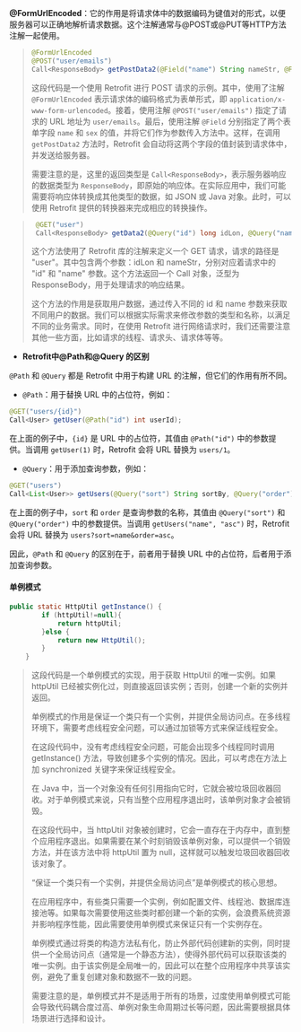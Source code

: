 **@FormUrlEncoded**：它的作用是将请求体中的数据编码为键值对的形式，以便服务器可以正确地解析请求数据。这个注解通常与@POST或@PUT等HTTP方法注解一起使用。



> ```java
> @FormUrlEncoded
> @POST("user/emails")
> Call<ResponseBody> getPostData2(@Field("name") String nameStr, @Field("sex") String sexStr);
> ```
>
> 这段代码是一个使用 Retrofit 进行 POST 请求的示例。其中，使用了注解 `@FormUrlEncoded` 表示请求体的编码格式为表单形式，即 `application/x-www-form-urlencoded`。接着，使用注解 `@POST("user/emails")` 指定了请求的 URL 地址为 `user/emails`。最后，使用注解 `@Field` 分别指定了两个表单字段 `name` 和 `sex` 的值，并将它们作为参数传入方法中。这样，在调用 `getPostData2` 方法时，Retrofit 会自动将这两个字段的值封装到请求体中，并发送给服务器。
>
> 需要注意的是，这里的返回类型是 `Call<ResponseBody>`，表示服务器响应的数据类型为 `ResponseBody`，即原始的响应体。在实际应用中，我们可能需要将响应体转换成其他类型的数据，如 JSON 或 Java 对象。此时，可以使用 Retrofit 提供的转换器来完成相应的转换操作。





> ```java
>  @GET("user")
>  Call<ResponseBody> getData2(@Query("id") long idLon, @Query("name") String nameStr);
> ```
>
> 这个方法使用了 Retrofit 库的注解来定义一个 GET 请求，请求的路径是 "user"。其中包含两个参数：idLon 和 nameStr，分别对应着请求中的 "id" 和 "name" 参数。这个方法返回一个 Call 对象，泛型为 ResponseBody，用于处理请求的响应结果。 
>
> 这个方法的作用是获取用户数据，通过传入不同的 id 和 name 参数来获取不同用户的数据。我们可以根据实际需求来修改参数的类型和名称，以满足不同的业务需求。同时，在使用 Retrofit 进行网络请求时，我们还需要注意其他一些方面，比如请求的线程、请求头、请求体等等。



+ **Retrofit中@Path和@Query 的区别**

`@Path` 和 `@Query` 都是 Retrofit 中用于构建 URL 的注解，但它们的作用有所不同。

- `@Path`：用于替换 URL 中的占位符，例如：

```java
@GET("users/{id}")
Call<User> getUser(@Path("id") int userId);
```

在上面的例子中，`{id}` 是 URL 中的占位符，其值由 `@Path("id")` 中的参数提供。当调用 `getUser(1)` 时，Retrofit 会将 URL 替换为 `users/1`。

- `@Query`：用于添加查询参数，例如：

```java
@GET("users")
Call<List<User>> getUsers(@Query("sort") String sortBy, @Query("order") String order);
```

在上面的例子中，`sort` 和 `order` 是查询参数的名称，其值由 `@Query("sort")` 和 `@Query("order")` 中的参数提供。当调用 `getUsers("name", "asc")` 时，Retrofit 会将 URL 替换为 `users?sort=name&order=asc`。

因此，`@Path` 和 `@Query` 的区别在于，前者用于替换 URL 中的占位符，后者用于添加查询参数。



#### 单例模式

```java
public static HttpUtil getInstance() {
        if (httpUtil!=null){
            return httpUtil;
        }else {
            return new HttpUtil();
        }
    }
```

> 这段代码是一个单例模式的实现，用于获取 HttpUtil 的唯一实例。如果 httpUtil 已经被实例化过，则直接返回该实例；否则，创建一个新的实例并返回。
>
> 单例模式的作用是保证一个类只有一个实例，并提供全局访问点。在多线程环境下，需要考虑线程安全问题，可以通过加锁等方式来保证线程安全。
>
> 在这段代码中，没有考虑线程安全问题，可能会出现多个线程同时调用 getInstance() 方法，导致创建多个实例的情况。因此，可以考虑在方法上加 synchronized 关键字来保证线程安全。
>
> 在 Java 中，当一个对象没有任何引用指向它时，它就会被垃圾回收器回收。对于单例模式来说，只有当整个应用程序退出时，该单例对象才会被销毁。
>
> 在这段代码中，当 httpUtil 对象被创建时，它会一直存在于内存中，直到整个应用程序退出。如果需要在某个时刻销毁该单例对象，可以提供一个销毁方法，并在该方法中将 httpUtil 置为 null，这样就可以触发垃圾回收器回收该对象了。
>
> “保证一个类只有一个实例，并提供全局访问点”是单例模式的核心思想。
>
> 在应用程序中，有些类只需要一个实例，例如配置文件、线程池、数据库连接池等。如果每次需要使用这些类时都创建一个新的实例，会浪费系统资源并影响程序性能，因此需要使用单例模式来保证只有一个实例存在。
>
> 单例模式通过将类的构造方法私有化，防止外部代码创建新的实例，同时提供一个全局访问点（通常是一个静态方法），使得外部代码可以获取该类的唯一实例。由于该实例是全局唯一的，因此可以在整个应用程序中共享该实例，避免了重复创建对象和数据不一致的问题。
>
> 需要注意的是，单例模式并不是适用于所有的场景，过度使用单例模式可能会导致代码耦合度过高、单例对象生命周期过长等问题，因此需要根据具体场景进行选择和设计。
